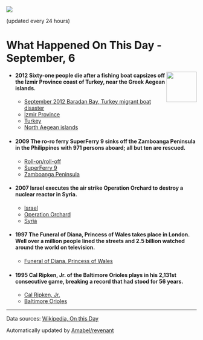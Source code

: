 <img src="https://img.shields.io/badge/last%20updated%20at-2020--09--06%2000%3A11%20(UTC)-brightgreen?style=for-the-badge">

(updated every 24 hours)

# What Happened On This Day - September, 6

<img align="right" src="https://user-images.githubusercontent.com/12688422/87848414-3e9d0800-c91b-11ea-84df-7ebcb2c52b8d.png" width="80px">

- #### 2012 Sixty-one people die after a fishing boat capsizes off the İzmir Province coast of Turkey, near the Greek Aegean islands.

  - [September 2012 Baradan Bay, Turkey migrant boat disaster](https://wikipedia.org/wiki/September_2012_Baradan_Bay,_Turkey_migrant_boat_disaster)
  - [İzmir Province](https://wikipedia.org/wiki/%C4%B0zmir_Province)
  - [Turkey](https://wikipedia.org/wiki/Turkey)
  - [North Aegean islands](https://wikipedia.org/wiki/North_Aegean_islands)

- #### 2009 The ro-ro ferry SuperFerry 9 sinks off the Zamboanga Peninsula in the Philippines with 971 persons aboard; all but ten are rescued.

  - [Roll-on/roll-off](https://wikipedia.org/wiki/Roll-on/roll-off)
  - [SuperFerry 9](https://wikipedia.org/wiki/SuperFerry_9)
  - [Zamboanga Peninsula](https://wikipedia.org/wiki/Zamboanga_Peninsula)

- #### 2007 Israel executes the air strike Operation Orchard to destroy a nuclear reactor in Syria.

  - [Israel](https://wikipedia.org/wiki/Israel)
  - [Operation Orchard](https://wikipedia.org/wiki/Operation_Orchard)
  - [Syria](https://wikipedia.org/wiki/Syria)

- #### 1997 The Funeral of Diana, Princess of Wales takes place in London. Well over a million people lined the streets and 2.5 billion watched around the world on television.

  - [Funeral of Diana, Princess of Wales](https://wikipedia.org/wiki/Funeral_of_Diana,_Princess_of_Wales)

- #### 1995 Cal Ripken, Jr. of the Baltimore Orioles plays in his 2,131st consecutive game, breaking a record that had stood for 56 years.

  - [Cal Ripken, Jr.](https://wikipedia.org/wiki/Cal_Ripken,_Jr.)
  - [Baltimore Orioles](https://wikipedia.org/wiki/Baltimore_Orioles)
---

Data sources: [Wikipedia, On this Day](https://byabbe.se/on-this-day/)

Automatically updated by [Amabel/revenant](https://github.com/Amabel/revenant)
